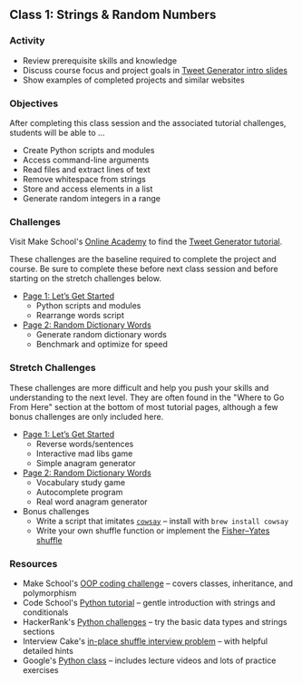 ## Class 1: Strings & Random Numbers

### Activity
- Review prerequisite skills and knowledge
- Discuss course focus and project goals in [Tweet Generator intro slides](slides/TweetGenerator.pdf)
- Show examples of completed projects and similar websites

### Objectives
After completing this class session and the associated tutorial challenges, students will be able to ...
- Create Python scripts and modules
- Access command-line arguments
- Read files and extract lines of text
- Remove whitespace from strings
- Store and access elements in a list
- Generate random integers in a range

### Challenges
Visit Make School's [Online Academy](https://www.makeschool.com/academy) to find the [Tweet Generator tutorial](http://make.sc/oa-tweet-generator).

These challenges are the baseline required to complete the project and course.
Be sure to complete these before next class session and before starting on the stretch challenges below.
- [Page 1: Let’s Get Started]
    - Python scripts and modules
    - Rearrange words script
- [Page 2: Random Dictionary Words]
    - Generate random dictionary words
    - Benchmark and optimize for speed

### Stretch Challenges
These challenges are more difficult and help you push your skills and understanding to the next level. They are often found in the "Where to Go From Here" section at the bottom of most tutorial pages, although a few bonus challenges are only included here.
- [Page 1: Let’s Get Started]
    - Reverse words/sentences
    - Interactive mad libs game
    - Simple anagram generator
- [Page 2: Random Dictionary Words]
    - Vocabulary study game
    - Autocomplete program
    - Real word anagram generator
- Bonus challenges
    - Write a script that imitates [`cowsay`](https://en.wikipedia.org/wiki/Cowsay) – install with `brew install cowsay`
    - Write your own shuffle function or implement the [Fisher–Yates shuffle](https://bost.ocks.org/mike/shuffle/)

### Resources
- Make School's [OOP coding challenge](http://hr.gs/ooptest) – covers classes, inheritance, and polymorphism
- Code School's [Python tutorial](https://www.codeschool.com/courses/try-python) – gentle introduction with strings and conditionals
- HackerRank's [Python challenges](https://www.hackerrank.com/domains/python/py-introduction) – try the basic data types and strings sections
- Interview Cake's [in-place shuffle interview problem](https://www.interviewcake.com/question/python/shuffle) – with helpful detailed hints
- Google's [Python class](https://developers.google.com/edu/python/) – includes lecture videos and lots of practice exercises


[Page 1: Let’s Get Started]: https://www.makeschool.com/academy/tutorial/tweet-generator-data-structures-probability-with-python/let-s-get-started
[Page 2: Random Dictionary Words]: https://www.makeschool.com/academy/tutorial/tweet-generator-data-structures-probability-with-python/random-dictionary-words-0f05439f-f238-4cb7-9be4-535aefaf0f2f

